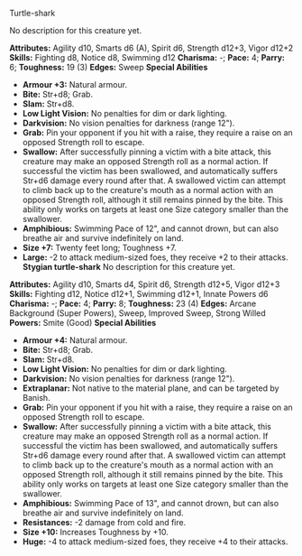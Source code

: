 Turtle-shark

No description for this creature yet.

**Attributes:** Agility d10, Smarts d6 (A), Spirit d6, Strength d12+3,
Vigor d12+2
**Skills:** Fighting d8, Notice d8, Swimming d12
**Charisma:** -; **Pace:** 4; **Parry:** 6; **Toughness:** 19 (3)
**Edges:** Sweep
**Special Abilities**
- **Armour +3:** Natural armour.
- **Bite:** Str+d8; Grab.
- **Slam:** Str+d8.
- **Low Light Vision:** No penalties for dim or dark lighting.
- **Darkvision:** No vision penalties for darkness (range 12").
- **Grab:** Pin your opponent if you hit with a raise, they require a
raise on an opposed Strength roll to escape.
- **Swallow:** After successfully pinning a victim with a bite attack,
this creature may make an opposed Strength roll as a normal action. If
successful the victim has been swallowed, and automatically suffers
Str+d6 damage every round after that. A swallowed victim can attempt to
climb back up to the creature's mouth as a normal action with an
opposed Strength roll, although it still remains pinned by the bite.
This ability only works on targets at least one Size category smaller
than the swallower.
- **Amphibious:** Swimming Pace of 12", and cannot drown, but can also
breathe air and survive indefinitely on land.
- **Size +7:** Twenty feet long; Toughness +7.
- **Large:** -2 to attack medium-sized foes, they receive +2 to their
attacks.
**Stygian turtle-shark**
No description for this creature yet.

**Attributes:** Agility d10, Smarts d4, Spirit d6, Strength d12+5, Vigor
d12+3
**Skills:** Fighting d12, Notice d12+1, Swimming d12+1, Innate Powers
d6
**Charisma:** -; **Pace:** 4; **Parry:** 8; **Toughness:** 23 (4)
**Edges:** Arcane Background (Super Powers), Sweep, Improved Sweep,
Strong Willed
**Powers:** Smite (Good)
**Special Abilities**
- **Armour +4:** Natural armour.
- **Bite:** Str+d8; Grab.
- **Slam:** Str+d8.
- **Low Light Vision:** No penalties for dim or dark lighting.
- **Darkvision:** No vision penalties for darkness (range 12").
- **Extraplanar:** Not native to the material plane, and can be targeted
by Banish.
- **Grab:** Pin your opponent if you hit with a raise, they require a
raise on an opposed Strength roll to escape.
- **Swallow:** After successfully pinning a victim with a bite attack,
this creature may make an opposed Strength roll as a normal action. If
successful the victim has been swallowed, and automatically suffers
Str+d6 damage every round after that. A swallowed victim can attempt to
climb back up to the creature's mouth as a normal action with an
opposed Strength roll, although it still remains pinned by the bite.
This ability only works on targets at least one Size category smaller
than the swallower.
- **Amphibious:** Swimming Pace of 13", and cannot drown, but can also
breathe air and survive indefinitely on land.
- **Resistances:** -2 damage from cold and fire.
- **Size +10:** Increases Toughness by +10.
- **Huge:** -4 to attack medium-sized foes, they receive +4 to their
attacks.

